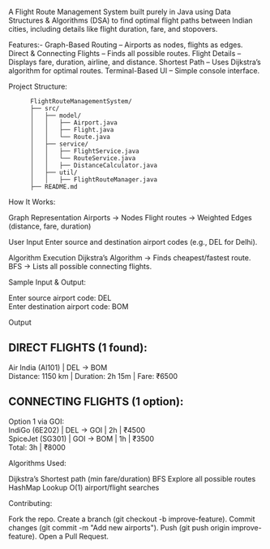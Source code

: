 A Flight Route Management System built purely in Java using Data Structures & Algorithms (DSA) to find optimal flight paths between Indian cities, including details like flight duration, fare, and stopovers.

Features:- Graph-Based Routing – Airports as nodes, flights as edges.
           Direct & Connecting Flights – Finds all possible routes.
           Flight Details – Displays fare, duration, airline, and distance.
           Shortest Path – Uses Dijkstra’s algorithm for optimal routes.
           Terminal-Based UI – Simple console interface.

Project Structure:

          FlightRouteManagementSystem/  
          ├── src/  
          │   ├── model/  
          │   │   ├── Airport.java  
          │   │   ├── Flight.java  
          │   │   └── Route.java  
          │   ├── service/  
          │   │   ├── FlightService.java  
          │   │   └── RouteService.java  
          │   │   ├── DistanceCalculator.java  
          │   ├── util/  
          │   │   ├── FlightRouteManager.java  
          ├── README.md  

How It Works:

Graph Representation
Airports → Nodes
Flight routes → Weighted Edges (distance, fare, duration)


User Input
Enter source and destination airport codes (e.g., DEL for Delhi).


Algorithm Execution
Dijkstra’s Algorithm → Finds cheapest/fastest route.
BFS → Lists all possible connecting flights.


Sample Input & Output:

Enter source airport code: DEL  
Enter destination airport code: BOM  

Output

DIRECT FLIGHTS (1 found):  
---------------------------------  
Air India (AI101) | DEL → BOM  
Distance: 1150 km | Duration: 2h 15m | Fare: ₹6500  

CONNECTING FLIGHTS (1 option):  
---------------------------------  
Option 1 via GOI:  
  IndiGo (6E202) | DEL → GOI | 2h | ₹4500  
  SpiceJet (SG301) | GOI → BOM | 1h | ₹3500  
  Total: 3h | ₹8000  


Algorithms Used:

Dijkstra’s	Shortest path (min fare/duration)
BFS	Explore all possible routes
HashMap Lookup	O(1) airport/flight searches

Contributing:

Fork the repo.
Create a branch (git checkout -b improve-feature).
Commit changes (git commit -m "Add new airports").
Push (git push origin improve-feature).
Open a Pull Request.
